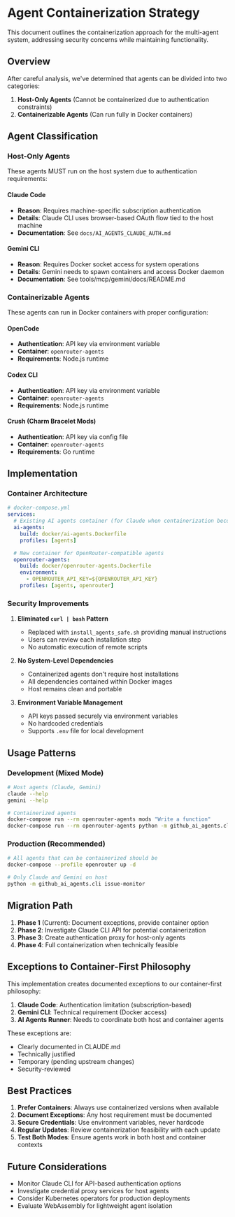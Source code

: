 # Agent Containerization Strategy

This document outlines the containerization approach for the multi-agent system, addressing security concerns while maintaining functionality.

## Overview

After careful analysis, we've determined that agents can be divided into two categories:

1. **Host-Only Agents** (Cannot be containerized due to authentication constraints)
2. **Containerizable Agents** (Can run fully in Docker containers)

## Agent Classification

### Host-Only Agents

These agents MUST run on the host system due to authentication requirements:

#### Claude Code
- **Reason**: Requires machine-specific subscription authentication
- **Details**: Claude CLI uses browser-based OAuth flow tied to the host machine
- **Documentation**: See `docs/AI_AGENTS_CLAUDE_AUTH.md`

#### Gemini CLI
- **Reason**: Requires Docker socket access for system operations
- **Details**: Gemini needs to spawn containers and access Docker daemon
- **Documentation**: See tools/mcp/gemini/docs/README.md

### Containerizable Agents

These agents can run in Docker containers with proper configuration:

#### OpenCode
- **Authentication**: API key via environment variable
- **Container**: `openrouter-agents`
- **Requirements**: Node.js runtime

#### Codex CLI
- **Authentication**: API key via environment variable
- **Container**: `openrouter-agents`
- **Requirements**: Node.js runtime

#### Crush (Charm Bracelet Mods)
- **Authentication**: API key via config file
- **Container**: `openrouter-agents`
- **Requirements**: Go runtime

## Implementation

### Container Architecture

```yaml
# docker-compose.yml
services:
  # Existing AI agents container (for Claude when containerization becomes possible)
  ai-agents:
    build: docker/ai-agents.Dockerfile
    profiles: [agents]

  # New container for OpenRouter-compatible agents
  openrouter-agents:
    build: docker/openrouter-agents.Dockerfile
    environment:
      - OPENROUTER_API_KEY=${OPENROUTER_API_KEY}
    profiles: [agents, openrouter]
```

### Security Improvements

1. **Eliminated `curl | bash` Pattern**
   - Replaced with `install_agents_safe.sh` providing manual instructions
   - Users can review each installation step
   - No automatic execution of remote scripts

2. **No System-Level Dependencies**
   - Containerized agents don't require host installations
   - All dependencies contained within Docker images
   - Host remains clean and portable

3. **Environment Variable Management**
   - API keys passed securely via environment variables
   - No hardcoded credentials
   - Supports `.env` file for local development

## Usage Patterns

### Development (Mixed Mode)
```bash
# Host agents (Claude, Gemini)
claude --help
gemini --help

# Containerized agents
docker-compose run --rm openrouter-agents mods "Write a function"
docker-compose run --rm openrouter-agents python -m github_ai_agents.cli issue-monitor
```

### Production (Recommended)
```bash
# All agents that can be containerized should be
docker-compose --profile openrouter up -d

# Only Claude and Gemini on host
python -m github_ai_agents.cli issue-monitor
```

## Migration Path

1. **Phase 1** (Current): Document exceptions, provide container option
2. **Phase 2**: Investigate Claude CLI API for potential containerization
3. **Phase 3**: Create authentication proxy for host-only agents
4. **Phase 4**: Full containerization when technically feasible

## Exceptions to Container-First Philosophy

This implementation creates documented exceptions to our container-first philosophy:

1. **Claude Code**: Authentication limitation (subscription-based)
2. **Gemini CLI**: Technical requirement (Docker access)
3. **AI Agents Runner**: Needs to coordinate both host and container agents

These exceptions are:
- Clearly documented in CLAUDE.md
- Technically justified
- Temporary (pending upstream changes)
- Security-reviewed

## Best Practices

1. **Prefer Containers**: Always use containerized versions when available
2. **Document Exceptions**: Any host requirement must be documented
3. **Secure Credentials**: Use environment variables, never hardcode
4. **Regular Updates**: Review containerization feasibility with each update
5. **Test Both Modes**: Ensure agents work in both host and container contexts

## Future Considerations

- Monitor Claude CLI for API-based authentication options
- Investigate credential proxy services for host agents
- Consider Kubernetes operators for production deployments
- Evaluate WebAssembly for lightweight agent isolation
